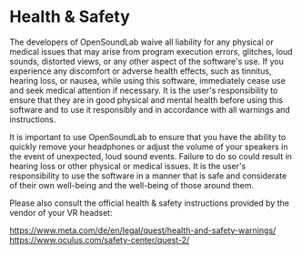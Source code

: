 # Health & Safety

The developers of OpenSoundLab waive all liability for any physical or medical issues that may arise from program execution errors, glitches, loud sounds, distorted views, or any other aspect of the software's use. If you experience any discomfort or adverse health effects, such as tinnitus, hearing loss, or nausea, while using this software, immediately cease use and seek medical attention if necessary. It is the user's responsibility to ensure that they are in good physical and mental health before using this software and to use it responsibly and in accordance with all warnings and instructions.

It is important to use OpenSoundLab to ensure that you have the ability to quickly remove your headphones or adjust the volume of your speakers in the event of unexpected, loud sound events. Failure to do so could result in hearing loss or other physical or medical issues. It is the user's responsibility to use the software in a manner that is safe and considerate of their own well-being and the well-being of those around them.

Please also consult the official health & safety instructions provided by the vendor of your VR headset:

https://www.meta.com/de/en/legal/quest/health-and-safety-warnings/  
https://www.oculus.com/safety-center/quest-2/
